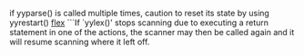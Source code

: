 if yyparse() is called multiple times, caution to reset its state by using yyrestart()
[flex](http://dinosaur.compilertools.net/flex/flex_10.html)
```If `yylex()' stops scanning due to executing a return statement in one of the actions, the scanner may then be called again and it will resume scanning where it left off.
```

